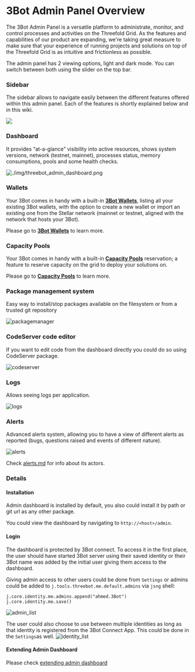 # 3Bot Admin Panel Overview

The 3Bot Admin Panel is a versatile platform to administrate, monitor, and control processes and activities on the Threefold Grid. As the features and capabilities of our product are expanding, we're taking great measure to make sure that your experience of running projects and solutions on top of the Threefold Grid is as intuitive and frictionless as possible.

The admin panel has 2 viewing options, light and dark mode. You can switch between both using the slider on the top bar. 

### Sidebar

The sidebar allows to navigate easily between the different features offered within this admin panel. Each of the features is shortly explained below and in this wiki. 

![](./img/3bot_admin_sidebar.png)

### Dashboard

 It provides “at-a-glance” visibility into active resources, shows system versions, network (testnet, mainnet), processes status, memory consumptions, pools and some health checks. 

![./img/threebot_admin_dashboard.png](./img/threebot_admin_dashboard.png)

### Wallets
Your 3Bot comes in handy with a built-in [__3Bot Wallets__](3bot_wallet.md), listing all your existing 3Bot wallets, with the option to create a new wallet or import an existing one from the Stellar network (mainnet or testnet, aligned with the network that hosts your 3Bot). 

Please go to [__3Bot Wallets__](3bot_wallet.md) to learn more.

### Capacity Pools
Your 3Bot comes in handy with a built-in [__Capacity Pools__](3bot_capacity_pools.md) reservation; a feature to reserve capacity on the grid to deploy your solutions on.

Please go to [__Capacity Pools__](3bot_capacity_pools.md) to learn more.

### Package management system
Easy way to install/stop packages available on the filesystem or from a trusted git repository

![packagemanager](./img/packagemanager.png)


### CodeServer code editor

If you want to edit code from the dashboard directly you could do so using CodeServer package.

![codeserver](./img/3bot_admin_codeserver.png)

### Logs
Allows seeing logs per application.

![logs](./img/logs.png)


### Alerts
Advanced alerts system, allowing you to have a view of different alerts as reported (bugs, questions raised and events of different nature). 

![alerts](./img/alerts.jpg)

Check [alerts.md](admin_alerts.md) for info about its actors.

### Details

#### Installation

Admin dashboard is installed by default, you also could install it by path or git url as any other package.

You could view the dashboard by navigating to `http://<host>/admin`.

#### Login

The dashboard is protected by 3Bot connect. To access it in the first place, the user should have started 3Bot server using their saved identity or their 3Bot name was added by the initial user giving them access to the dashboard.

Giving admin access to other users could be done from `Settings` or admins could be added to `j.tools.threebot.me.default.admins` via `jsng` shell:

```python3
j.core.identity.me.admins.append("ahmed.3Bot")
j.core.identity.me.save()
```
![admin_list](./img/admin_list.png)


The user could also choose to use between multiple identities as long as that identity is registered from the 3Bot Connect App. This could be done in the `Settings`as well.
![identity_list](./img/identity_list.png)


#### Extending Admin Dashboard

Please check [extending admin dashboard](admin_extending.md)



